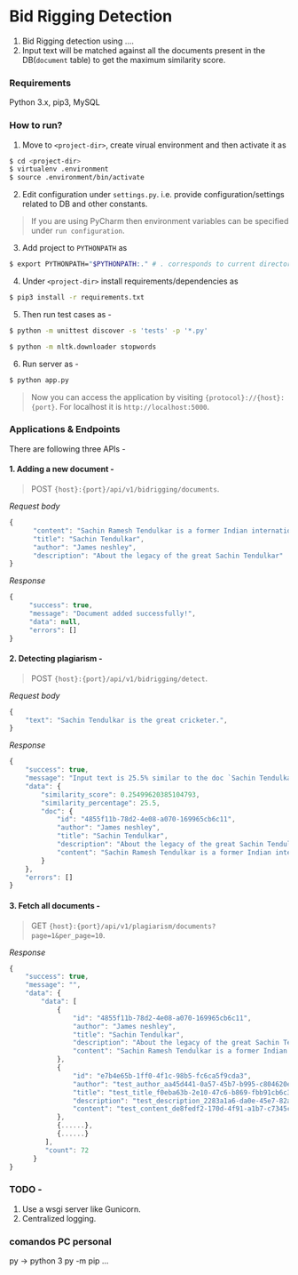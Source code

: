 # Bid Rigging Detection

1. Bid Rigging detection using ....
2. Input text will be matched against all the documents present in the DB(`document` table) to get the maximum similarity score.

### Requirements
Python 3.x, pip3, MySQL

### How to run?

1. Move to ```<project-dir>```, create virual environment and then activate it as

```sh
$ cd <project-dir>
$ virtualenv .environment
$ source .environment/bin/activate
```

2. Edit configuration under ```settings.py```. i.e. provide configuration/settings related to DB and other constants.

> If you are using PyCharm then environment variables can be specified under `run configuration`.

3. Add project to ```PYTHONPATH``` as 

```sh 
$ export PYTHONPATH="$PYTHONPATH:." # . corresponds to current directory(project-dir)
```

4. Under ```<project-dir>``` install requirements/dependencies as 

```sh 
$ pip3 install -r requirements.txt
```

5. Then run test cases as -

```sh
$ python -m unittest discover -s 'tests' -p '*.py'
```

```sh
$ python -m nltk.downloader stopwords
```


6. Run server as - 
```sh
$ python app.py 
```

> Now you can access the application by visiting ```{protocol}://{host}:{port}```. For localhost it is ```http://localhost:5000```.


### Applications & Endpoints

There are following three APIs -

#### 1. Adding a new document - 

> POST ```{host}:{port}/api/v1/bidrigging/documents```.

*Request body*

```javascript
{
      "content": "Sachin Ramesh Tendulkar is a former Indian international cricketer and a former captain of the Indian national team, regarded as one of the greatest batsmen of all time. He is the highest run scorer of all time in International cricket.",
      "title": "Sachin Tendulkar",
      "author": "James neshley",
      "description": "About the legacy of the great Sachin Tendulkar"
}
```

*Response*

```javascript
{
     "success": true,
     "message": "Document added successfully!",
     "data": null,
     "errors": []
}
```

#### 2. Detecting plagiarism - 

> POST ```{host}:{port}/api/v1/bidrigging/detect```.

*Request body*

```javascript
{
    "text": "Sachin Tendulkar is the great cricketer.",
}
```

*Response*

```javascript
{
    "success": true,
    "message": "Input text is 25.5% similar to the doc `Sachin Tendulkar` with similarity score of 0.25499620385104793",
    "data": {
        "similarity_score": 0.25499620385104793,
        "similarity_percentage": 25.5,
        "doc": {
            "id": "4855f11b-78d2-4e08-a070-169965cb6c11",
            "author": "James neshley",
            "title": "Sachin Tendulkar",
            "description": "About the legacy of the great Sachin Tendulkar",
            "content": "Sachin Ramesh Tendulkar is a former Indian international cricketer and a former captain of the Indian national team, regarded as one of the greatest batsmen of all time. He is the highest run scorer of all time in International cricket."
        }
    },
    "errors": []
}
```

#### 3. Fetch all documents - 

> GET ```{host}:{port}/api/v1/plagiarism/documents?page=1&per_page=10```.

*Response*

```javascript
{
    "success": true,
    "message": "",
    "data": {
        "data": [
            {
                "id": "4855f11b-78d2-4e08-a070-169965cb6c11",
                "author": "James neshley",
                "title": "Sachin Tendulkar",
                "description": "About the legacy of the great Sachin Tendulkar",
                "content": "Sachin Ramesh Tendulkar is a former Indian international cricketer and a former captain of the Indian national team, regarded as one of the greatest batsmen of all time. He is the highest run scorer of all time in International cricket."
            },
            {
                "id": "e7b4e65b-1ff0-4f1c-98b5-fc6ca5f9cda3",
                "author": "test_author_aa45d441-0a57-45b7-b995-c804620ef427",
                "title": "test_title_f0eba63b-2e10-47c6-b869-fbb91cb6c385",
                "description": "test_description_2283a1a6-da0e-45e7-82a5-eb380f778739",
                "content": "test_content_de8fedf2-170d-4f91-a1b7-c7345cddac46"
            },
            {......},
            {......}
         ],
         "count": 72
      }
}
```

### TODO - 
1. Use a wsgi server like Gunicorn.
2. Centralized logging.


### comandos PC personal
py -> python 3
py -m pip ...